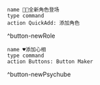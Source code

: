 ```button
name 🧙🏻全新角色登场
type command
action QuickAdd: 添加角色
```
^button-newRole

```button
name ♥️添加心相
type command
action Buttons: Button Maker
```
^button-newPsychube